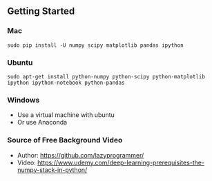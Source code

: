 ## Getting Started 

### Mac

`sudo pip install -U numpy scipy matplotlib pandas ipython `

### Ubuntu

`sudo apt-get install python-numpy python-scipy python-matplotlib ipython ipython-notebook python-pandas`

### Windows
- Use a virtual machine with ubuntu
- Or use Anaconda

### Source of Free Background Video
- Author: https://github.com/lazyprogrammer/ 
- Video: https://www.udemy.com/deep-learning-prerequisites-the-numpy-stack-in-python/
